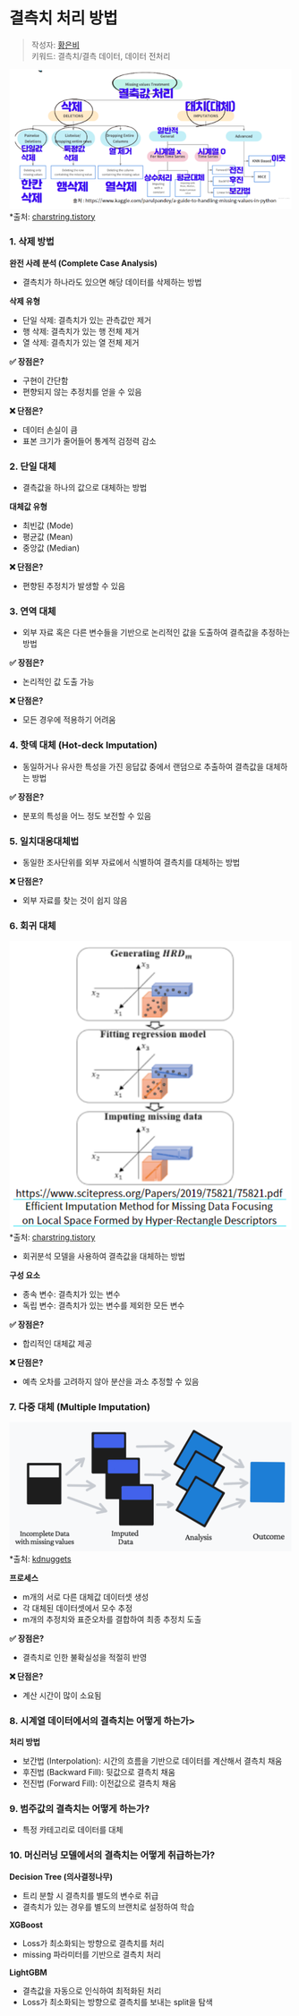 # 결측치 처리 방법
> 작성자: [황은비](https://github.com/eunv0110)   
> 키워드: 결측치/결측 데이터, 데이터 전처리

![결측치 처리 방법](image-3.png)
*출처: [charstring.tistory](https://charstring.tistory.com/1032) 

### 1. 삭제 방법
**완전 사례 분석 (Complete Case Analysis)**
- 결측치가 하나라도 있으면 해당 데이터를 삭제하는 방법

**삭제 유형**
- 단일 삭제: 결측치가 있는 관측값만 제거
- 행 삭제: 결측치가 있는 행 전체 제거
- 열 삭제: 결측치가 있는 열 전체 제거

**✅ 장점은?**

- 구현이 간단함
- 편향되지 않는 추정치를 얻을 수 있음

**❌ 단점은?**
- 데이터 손실이 큼
- 표본 크기가 줄어들어 통계적 검정력 감소


### 2. 단일 대체
- 결측값을 하나의 값으로 대체하는 방법

**대체값 유형**
- 최빈값 (Mode)
- 평균값 (Mean)
- 중앙값 (Median)

**❌ 단점은?**
- 편향된 추정치가 발생할 수 있음

### 3. 연역 대체
- 외부 자료 혹은 다른 변수들을 기반으로 논리적인 값을 도출하여 결측값을 추정하는 방법

**✅ 장점은?**
- 논리적인 값 도출 가능

**❌ 단점은?**
- 모든 경우에 적용하기 어려움

### 4. 핫덱 대체 (Hot-deck Imputation)
- 동일하거나 유사한 특성을 가진 응답값 중에서 랜덤으로 추출하여 결측값을 대체하는 방법

**✅ 장점은?**
- 분포의 특성을 어느 정도 보전할 수 있음

### 5. 일치대응대체법
- 동일한 조사단위를 외부 자료에서 식별하여 결측치를 대체하는 방법

**❌ 단점은?**
- 외부 자료를 찾는 것이 쉽지 않음

### 6. 회귀 대체
![회귀 대체 설명 이미지](image-5.png)
*출처: [charstring.tistory](https://charstring.tistory.com/1032) 
- 회귀분석 모델을 사용하여 결측값을 대체하는 방법

**구성 요소**
- 종속 변수: 결측치가 있는 변수
- 독립 변수: 결측치가 있는 변수를 제외한 모든 변수

**✅ 장점은?**
- 합리적인 대체값 제공

**❌ 단점은?**
- 예측 오차를 고려하지 않아 분산을 과소 추정할 수 있음

### 7. 다중 대체 (Multiple Imputation)

![다중대체](image-4.png)
*출처: [kdnuggets](https://www.kdnuggets.com/2022/12/3-approaches-data-imputation.html)

**프로세스**
- m개의 서로 다른 대체값 데이터셋 생성
- 각 대체된 데이터셋에서 모수 추정
- m개의 추정치와 표준오차를 결합하여 최종 추정치 도출

**✅ 장점은?**
- 결측치로 인한 불확실성을 적절히 반영

**❌ 단점은?**
- 계산 시간이 많이 소요됨

### 8. 시계열 데이터에서의 결측치는 어떻게 하는가>
**처리 방법**
- 보간법 (Interpolation): 시간의 흐름을 기반으로 데이터를 계산해서 결측치 채움
- 후진법 (Backward Fill): 뒷값으로 결측치 채움
- 전진법 (Forward Fill): 이전값으로 결측치 채움


### 9. 범주값의 결측치는 어떻게 하는가?
- 특정 카테고리로 데이터를 대체

### 10. 머신러닝 모델에서의 결측치는 어떻게 취급하는가?
**Decision Tree (의사결정나무)**
- 트리 분할 시 결측치를 별도의 변수로 취급
- 결측치가 있는 경우를 별도의 브랜치로 설정하여 학습

**XGBoost**

- Loss가 최소화되는 방향으로 결측치를 처리
- missing 파라미터를 기반으로 결측치 처리

**LightGBM**

- 결측값을 자동으로 인식하여 최적화된 처리
- Loss가 최소화되는 방향으로 결측치를 보내는 split을 탐색
